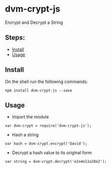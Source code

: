 # dvm-crypt-js
Encrypt and Decrypt a String

## Steps:

* [Install](#install)
* [Usage](#usage)


## Install

On the shell run the following commands:

`npm install dvm-crypt-js --save`

## Usage 

- Import the module

`var dvm-crypt = require('dvm-crypt-js');`

- Hash a string

`var hash = dvm-crypt.encrypt('David');`

- Decrypt a hash value to its original form

`var string = dvm-crypt.decrypt('e2o4e11o28e2');`


